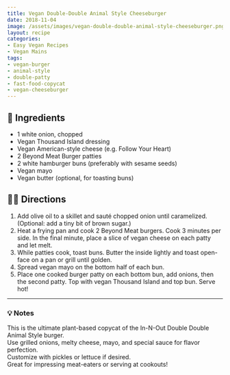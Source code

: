 ```yaml
---
title: Vegan Double-Double Animal Style Cheeseburger
date: 2018-11-04
image: /assets/images/vegan-double-double-animal-style-cheeseburger.png
layout: recipe
categories:
- Easy Vegan Recipes
- Vegan Mains
tags:
- vegan-burger
- animal-style
- double-patty
- fast-food-copycat
- vegan-cheeseburger
---
```


## 🧾 Ingredients

- 1 white onion, chopped
- Vegan Thousand Island dressing
- Vegan American-style cheese (e.g. Follow Your Heart)
- 2 Beyond Meat Burger patties
- 2 white hamburger buns (preferably with sesame seeds)
- Vegan mayo
- Vegan butter (optional, for toasting buns)

## 👩‍🍳 Directions

1. Add olive oil to a skillet and sauté chopped onion until caramelized. (Optional: add a tiny bit of brown sugar.)
2. Heat a frying pan and cook 2 Beyond Meat burgers. Cook 3 minutes per side. In the final minute, place a slice of vegan cheese on each patty and let melt.
3. While patties cook, toast buns. Butter the inside lightly and toast open-face on a pan or grill until golden.
4. Spread vegan mayo on the bottom half of each bun.
5. Place one cooked burger patty on each bottom bun, add onions, then the second patty. Top with vegan Thousand Island and top bun. Serve hot!


---

### 💡 Notes

This is the ultimate plant-based copycat of the In-N-Out Double Double Animal Style burger.  
Use grilled onions, melty cheese, mayo, and special sauce for flavor perfection.  
Customize with pickles or lettuce if desired.  
Great for impressing meat-eaters or serving at cookouts!


